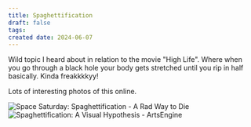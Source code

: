 ```yaml
---
title: Spaghettification
draft: false
tags: 
created date: 2024-06-07
---
```

Wild topic I heard about in relation to the movie "High Life". Where when you go through a black hole your body gets stretched until you rip in half basically. Kinda freakkkkyy!

Lots of interesting photos of this online.

![Space Saturday: Spaghettification - A Rad Way to Die](https://i.pinimg.com/564x/2b/e8/7d/2be87df01ed6ee55ebac27f25d475380.jpg)![Spaghettification: A Visual Hypothesis - ArtsEngine](https://artsengine.engin.umich.edu/wp-content/uploads/sites/4/2022/03/De-Falco-Sarah-Artwork-Sarah-De-Falco.jpeg)